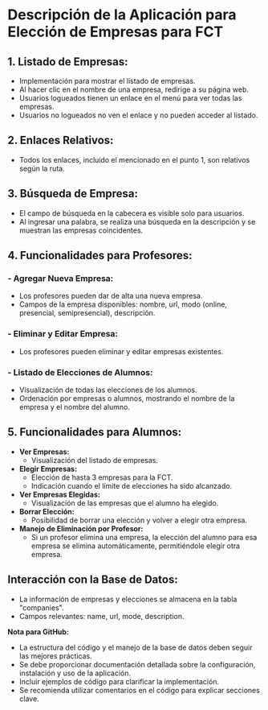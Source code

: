 # Descripción de la Aplicación para Elección de Empresas para FCT

## 1. Listado de Empresas:
- Implementación para mostrar el listado de empresas.
- Al hacer clic en el nombre de una empresa, redirige a su página web.
- Usuarios logueados tienen un enlace en el menú para ver todas las empresas.
- Usuarios no logueados no ven el enlace y no pueden acceder al listado.

## 2. Enlaces Relativos:
- Todos los enlaces, incluido el mencionado en el punto 1, son relativos según la ruta.

## 3. Búsqueda de Empresa:
- El campo de búsqueda en la cabecera es visible solo para usuarios.
- Al ingresar una palabra, se realiza una búsqueda en la descripción y se muestran las empresas coincidentes.

## 4. Funcionalidades para Profesores:
### - Agregar Nueva Empresa:
   - Los profesores pueden dar de alta una nueva empresa.
   - Campos de la empresa disponibles: nombre, url, modo (online, presencial, semipresencial), descripción.
### - Eliminar y Editar Empresa:
   - Los profesores pueden eliminar y editar empresas existentes.
### - Listado de Elecciones de Alumnos:
   - Visualización de todas las elecciones de los alumnos.
   - Ordenación por empresas o alumnos, mostrando el nombre de la empresa y el nombre del alumno.

## 5. Funcionalidades para Alumnos:
- **Ver Empresas:**
   - Visualización del listado de empresas.
- **Elegir Empresas:**
   - Elección de hasta 3 empresas para la FCT.
   - Indicación cuando el límite de elecciones ha sido alcanzado.
- **Ver Empresas Elegidas:**
   - Visualización de las empresas que el alumno ha elegido.
- **Borrar Elección:**
   - Posibilidad de borrar una elección y volver a elegir otra empresa.
- **Manejo de Eliminación por Profesor:**
   - Si un profesor elimina una empresa, la elección del alumno para esa empresa se elimina automáticamente, permitiéndole elegir otra empresa.

## Interacción con la Base de Datos:
- La información de empresas y elecciones se almacena en la tabla "companies".
- Campos relevantes: name, url, mode, description.

**Nota para GitHub:**
- La estructura del código y el manejo de la base de datos deben seguir las mejores prácticas.
- Se debe proporcionar documentación detallada sobre la configuración, instalación y uso de la aplicación.
- Incluir ejemplos de código para clarificar la implementación.
- Se recomienda utilizar comentarios en el código para explicar secciones clave.
